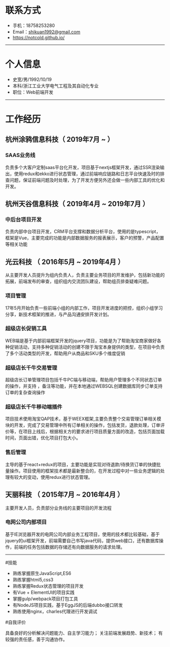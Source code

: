 # 联系方式

- 手机：18758253280    
- Email：shikuan1992@gmail.com 
- https://notcold.github.io/
---

# 个人信息

 - 史宽/男/1992/10/19 
 - 本科/浙江工业大学电气工程及其自动化专业 
 - 职位：Web前端开发

---

# 工作经历

## 杭州涂鸦信息科技（ 2019年7月 ~  ）

### SAAS业务线

   负责多个大客户定制saas平台化开发，项目基于nextjs框架开发，通过SSR渲染输出，使用redux和ekko进行状态管理，通过前端响应链路和日志平台快速及时的排查问题，保证前端问题及时处理，为了开发方便另外还会做一些内部工具的优化和开发。
   

## 杭州天谷信息科技（ 2019年4月 ~ 2019年7月 ）
    
### 中后台项目开发
   
   负责内部中台项目开发，CRM平台支撑和数据分析平台，使用的是typescript，框架是Vue，主要完成的功能是内部数据服务的报表展示，客户的预警，产品配置等相关功能

## 光云科技 （ 2016年5月 ~ 2019年4月 ）
    
   从主要开发人员提升为组内负责人，负责主要业务项目的开发维护，包括新功能的拓展，前端发布的审查，组织组内交流团队建设，帮助组员排查疑难问题。
 
### 项目管理

   17年5月开始负责一些前端小组的内部工作，项目开发进度的把控，组织小组学习分享，新技术框架的推进，与产品沟通安排开发计划。
 
### 超级店长促销工具
    
   WEB端是基于内部前端框架开发的jquery项目，功能是为了帮助淘宝商家做好各种促销活动，支持多种促销活动的创建不限于淘宝本身提供的类型，在项目中负责了多个活动类型的开发，帮助用户从商品和SKU多个维度促销
    
### 超级店长千牛交易管理
   
   超级店长订单管理项目包括千牛PC端与移动端，帮助用户管理多个不同状态订单的操作，并支持 ，备注等功能，并在本地通过WEBSQL创建数据库同步订单支持订单的复杂查询操作
   
### 超级店长千牛移动端插件

   项目技术使用淘宝QAP技术，基于WEEX框架,主要负责整个交易管理订单相关模块的开发，完成了交易管理中所有订单相关的操作，包括发货，退款处理，订单评价等，在项目上线后，根据相关方的要求进行项目质量方面的改造，包括页面加载时间，页面出错，优化项目打包大小。

### 售后管理

   主导的基于react+redux的项目，主要功能是实现对待退款/待换货订单的快捷批量操作。项目使用的框架技术都是最新整合的，在开发过程中对一些业务逻辑的处理有较大的变动，使用redux进行状态管理。
 
## 天丽科技 （ 2015年7月 ~ 2016年4月 ）
    
   主要开发人员，负责部分业务线的主要项目的开发流程
    
### 电网公司内部项目 
    
   基于IE浏览器开发的电网公司内部业务工程项目，使用的技术都比较基础，基于jquery的ui框架开发，前端需要自己书写java代码，提供web接口，还有数据库操作，前端的任务包括数据的存储还有向数据服务的请求处理。

---

#技能

* 熟练掌握原生JavaScript,ES6
* 熟练掌握html5,css3
* 熟练掌握Redux状态管理的项目开发
* 有Vue + ElementUI的项目实践
* 掌握gulp/webpack项目打包工具
* 有NodeJS项目实践，基于EggJS的后端dubbo接口转发
* 熟练使用nginx，charles代理进行开发调试

#自我评价
    
   具备良好的分析解决问题能力、自主学习能力；
   关注前端发展趋势、新技术；
   有较强的责任感，善于沟通协作。




